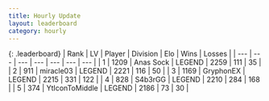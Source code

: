 ```yaml
---
title: Hourly Update
layout: leaderboard
category: hourly
---
```


{: .leaderboard}
| Rank | LV | Player | Division | Elo | Wins | Losses |
| --- | --- | --- | --- | --- | --- | --- |
| <span data-change="0">1</span> | 1209 | <span title="ID: 203132">Anas Sock</span> | LEGEND | <span data-change="0">2259</span> | <span data-change="0">111</span> | <span data-change="0">35</span> |
| <span data-change="0">2</span> | 911 | <span title="ID: 416373">miracle03</span> | LEGEND | <span data-change="0">2221</span> | <span data-change="0">116</span> | <span data-change="0">50</span> |
| <span data-change="0">3</span> | 1169 | <span title="ID: 315148">GryphonEX</span> | LEGEND | <span data-change="0">2215</span> | <span data-change="0">331</span> | <span data-change="0">122</span> |
| <span data-change="0">4</span> | 828 | <span title="ID: 166888">S4b3rGG</span> | LEGEND | <span data-change="0">2210</span> | <span data-change="0">284</span> | <span data-change="0">168</span> |
| <span data-change="0">5</span> | 374 | <span title="ID: 108623">YtIconToMiddle</span> | LEGEND | <span data-change="0">2186</span> | <span data-change="0">73</span> | <span data-change="0">30</span> |